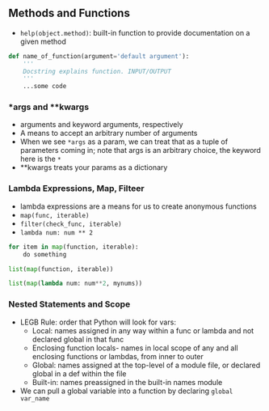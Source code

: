 ## Methods and Functions
* `help(object.method)`: built-in function to provide documentation on a given method
```python
def name_of_function(argument='default argument'):
    '''
    Docstring explains function. INPUT/OUTPUT
    '''
    ...some code
```

### *args and **kwargs
* arguments and keyword arguments, respectively
* A means to accept an arbitrary number of arguments
* When we see `*args` as a param, we can treat that as a tuple of parameters coming in; note that args is an arbitrary choice, the keyword here is the `*`
* **kwargs treats your params as a dictionary

### Lambda Expressions, Map, Filteer
* lambda expressions are a means for us to create anonymous functions
* `map(func, iterable)`
* `filter(check_func, iterable)`
* `lambda num: num ** 2`
```python
for item in map(function, iterable):
    do something

list(map(function, iterable))

list(map(lambda num: num**2, mynums))
```

### Nested Statements and Scope
* LEGB Rule: order that Python will look for vars:
    - Local: names assigned in any way within a func or lambda and not declared global in that  func
    - Enclosing function locals- names in local scope of any and all enclosing functions or lambdas, from inner to outer
    - Global: names assigned at the top-level of a module file, or declared global in a def within the file
    - Built-in: names preassigned in the built-in names module
* We can pull a global variable into a function by declaring `global var_name`